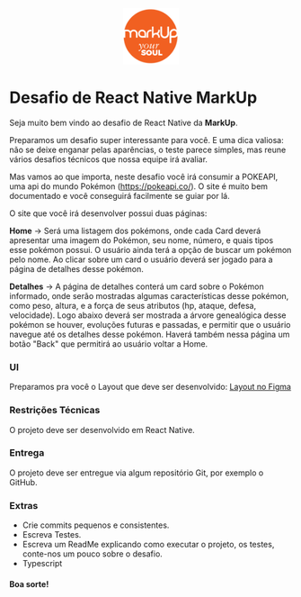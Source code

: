 <p  align="center"> <img src="logo.png" width="100"> </p >

# Desafio de React Native MarkUp

Seja muito bem vindo ao desafio de React Native da **MarkUp**.

Preparamos um desafio super interessante para você. E uma dica valiosa: não se deixe enganar pelas aparências, o teste parece simples, mas reune vários desafios técnicos que nossa equipe irá avaliar.

Mas vamos ao que importa, neste desafio você irá consumir a POKEAPI, uma api do mundo Pokémon (https://pokeapi.co/). O site é muito bem documentado e você conseguirá facilmente se guiar por lá.

O site que você irá desenvolver possui duas páginas:

**Home** -> Será uma listagem dos pokémons, onde cada Card deverá apresentar uma imagem do Pokémon, seu nome, número, e quais tipos esse pokémon possui. O usuário ainda terá a opção de buscar um pokémon pelo nome. Ao clicar sobre um card o usuário deverá ser jogado para a página de detalhes desse pokémon.

**Detalhes** -> A página de detalhes conterá um card sobre o Pokémon informado, onde serão mostradas algumas características desse pokémon, como peso, altura, e a força de seus atributos (hp, ataque, defesa, velocidade). Logo abaixo deverá ser mostrada a árvore genealógica desse pokémon se houver, evoluções futuras e passadas, e permitir que o usuário navegue até os detalhes desse pokémon. Haverá também nessa página um botão "Back" que permitirá ao usuário voltar a Home.

### UI

Preparamos pra você o Layout que deve ser desenvolvido:
[Layout no Figma](https://www.figma.com/file/gedYbNMalFBJRN0wulXUxP/Untitled?node-id=0%3A1)

### Restrições Técnicas

O projeto deve ser desenvolvido em React Native.

### Entrega

O projeto deve ser entregue via algum repositório Git, por exemplo o GitHub.

### Extras

- Crie commits pequenos e consistentes.
- Escreva Testes.
- Escreva um ReadMe explicando como executar o projeto, os testes, conte-nos um pouco sobre o desafio.
- Typescript

#### Boa sorte!

